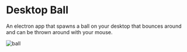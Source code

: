 # Desktop Ball

An electron app that spawns a ball on your desktop that bounces around and can be thrown around with your mouse.

![ball](https://github.com/user-attachments/assets/c01b1dca-8710-494a-9444-270ef459a567)
